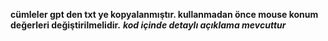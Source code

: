 **cümleler gpt den txt ye kopyalanmıştır. kullanmadan önce mouse konum değerleri değiştirilmelidir.**
***kod içinde detaylı açıklama mevcuttur***
